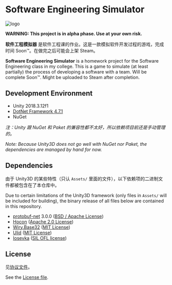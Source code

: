 # Software Engineering Simulator

![logo](res/img/logo.png)

**WARNING: This project is in alpha phase. Use at your own risk.**

**软件工程模拟器** 是软件工程课的作业。这是一款模拟软件开发过程的游戏，完成时间 Soon™。在做完之后可能会上架 Steam。

**Software Engineering Simulator** is a homework project for the Software Engineering class in my college. This is a game to simulate (at least partially) the process of developing a software with a team. Will be complete Soon™. Might be uploaded to Steam after completion.

## Development Environment

- Unity 2018.3.12f1
- [DotNet Framework 4.7.1][dnf471]
- NuGet

*注：Unity 跟 NuGet 和 Paket 的兼容性都不太好，所以依赖项目前还是手动管理的。*

*Note: Because Unity3D does not go well with NuGet nor Paket, the dependencies are managed by hand for now.*

## Dependencies

由于 Unity3D 的某些特性（只认 `Assets/` 里面的文件），以下依赖项的二进制文件都被包含在了本仓库中。

Due to certain limitations of the Unity3D framework (only files in `Assets/` will be included for building), the binary release of all files below are contained in this repository.

- [protobuf-net][ptbnet] 3.0.0 ([BSD / Apache License][ptbnet_lic])
- [Hocon][hocon_] ([Apache 2.0 License][hocon__lic])
- [Wiry.Base32][base32] ([MIT License][base32_lic])
- [Ulid][ulid__] ([MIT License][ulid___lic])
- [Iosevka][iosvka] ([SIL OFL license][iosvka_lic])


[dnf471]: https://www.microsoft.com/en-us/download/details.aspx?id=56119
[nuget_]: https://www.nuget.org/
[paket_]: https://fsprojects.github.io/Paket/
[ptbnet]: https://github.com/mgravell/protobuf-net
[ptbnet_lic]: https://github.com/mgravell/protobuf-net/blob/master/Licence.txt
[hocon_]: https://github.com/akkadotnet/HOCON
[hocon__lic]: https://github.com/akkadotnet/HOCON/blob/dev/LICENSE
[base32]: https://github.com/wiry-net/Wiry.Base32
[base32_lic]: https://github.com/wiry-net/Wiry.Base32/blob/master/LICENSE
[ulid__]: https://github.com/Cysharp/Ulid
[ulid___lic]: https://github.com/Cysharp/Ulid/blob/master/LICENSE
[iosvka]: https://github.com/be5invis/Iosevka
[iosvka_lic]: https://github.com/be5invis/Iosevka/blob/master/LICENSE.md

## License

见[协议文件][lic]。

See the [License file][lic].

[lic]: https://github.com/01010101lzy/software-engineering-simulator/blob/master/license.md
